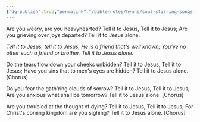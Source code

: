 ```yaml
---
{"dg-publish":true,"permalink":"/bible-notes/hymns/soul-stirring-songs-and-hymns/tell-it-to-jesus/","title":"Tell it to Jesus"}
---
```



Are you weary, are you heavyhearted?
Tell it to Jesus,
Tell it to Jesus;
Are you grieving over joys departed?
Tell it to Jesus alone.

*Tell it to Jesus, tell it to Jesus,
He is a friend that's well known;
You've no other such a friend or brother,
Tell it to Jesus alone.*

Do the tears flow down your cheeks unbidden?
Tell it to Jesus,
Tell it to Jesus;
Have you sins that to men's eyes are hidden?
Tell it to Jesus alone.
[Chorus]

Do you fear the gath'ring clouds of sorrow?
Tell it to Jesus,
Tell it to Jesus;
Are you anxious what shall be tomorrow?
Tell it to Jesus alone.
[Chorus]

Are you troubled at the thought of dying?
Tell it to Jesus,
Tell it to Jesus;
For Christ's coming kingdom are you sighing?
Tell it to Jesus alone.
[Chorus]